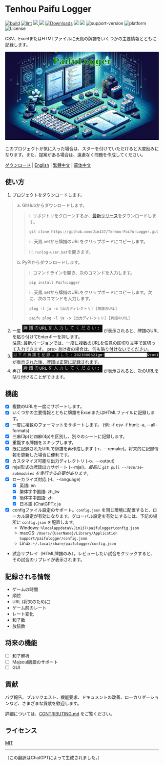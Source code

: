 # Tenhou Paifu Logger

[![build](https://github.com/Jim137/Tenhou-Paifu-Logger/actions/workflows/publish-to-test-pypi.yml/badge.svg)](https://github.com/Jim137/Tenhou-Paifu-Logger/actions/workflows/publish-to-test-pypi.yml)
[![lint](https://github.com/Jim137/Tenhou-Paifu-Logger/actions/workflows/test.yml/badge.svg)](https://github.com/Jim137/Tenhou-Paifu-Logger/actions/workflows/test.yml)
[<img src="https://img.shields.io/pypi/v/PaifuLogger?style=plastic"> <img src="https://img.shields.io/pypi/wheel/PaifuLogger?style=plastic">](https://pypi.org/project/PaifuLogger/)
[![Downloads](https://static.pepy.tech/badge/Paifulogger)](https://pepy.tech/project/Paifulogger)
[<img src="https://img.shields.io/github/stars/Jim137/Tenhou-Paifu-Logger?style=plastic">](https://github.com/Jim137/Tenhou-Paifu-Logger/)
[<img src="https://img.shields.io/github/downloads/Jim137/Tenhou-Paifu-Logger/total?style=plastic">](https://github.com/Jim137/Tenhou-Paifu-Logger/releases)
![support-version](https://img.shields.io/pypi/pyversions/PaifuLogger?style=plastic)
![platform](https://img.shields.io/badge/platform-Windows%20%7C%20macOS%20%7C%20Linux-lightgray?style=plastic)
![License](https://img.shields.io/github/license/Jim137/Tenhou-Paifu-Logger?style=plastic)

CSV、ExcelまたはHTMLファイルに天鳳の牌譜をいくつかの主要情報とともに記録します。

![Generated by DALL·E](https://github.com/Jim137/Tenhou-Paifu-Logger/raw/master/READMEs/image/paifulogger.png)

このプロジェクトが気に入った場合は、スターを付けていただけると大変励みになります。また、提案がある場合は、遠慮なく問題を作成してください。

[ダウンロード](https://github.com/Jim137/Tenhou-Paifu-Logger/releases/latest) | [English](https://github.com/Jim137/Tenhou-Paifu-Logger/blob/master/README.md) | [繁體中文](https://github.com/Jim137/Tenhou-Paifu-Logger/blob/master/READMEs/README_zh_TW.md) | [简体中文](https://github.com/Jim137/Tenhou-Paifu-Logger/blob/master/READMEs/README_zh.md)

## 使い方

1. プロジェクトをダウンロードします。

> a. GitHubからダウンロードします。
>
>> i. リポジトリをクローンするか、[最新リリース](https://github.com/Jim137/Tenhou-Paifu-Logger/releases/latest)をダウンロードします。
>>
>> ```
>> git clone https://github.com/Jim137/Tenhou-Paifu-Logger.git
>> ```
>>
>> ii. 天鳳.netから牌譜のURLをクリップボードにコピーします。
>>
>> iii. `runlog-user.bat`を開きます。
>
> b. PyPIからダウンロードします。
>
>> i. コマンドラインを開き、次のコマンドを入力します。
>>
>> ```
>> pip install PaifuLogger
>> ```
>>
>>ii. 天鳳.netから牌譜のURLをクリップボードにコピーします。次に、次のコマンドを入力します。
>>
>> ```
>> plog -l ja -o [出力ディレクトリ] [牌譜のURL]
>> ```
>> ```
>> paifu plog -l ja -o [出力ディレクトリ] [牌譜のURL]
>> ```

2. 一度 ![Enter URLs](image/README_ja/enter_url.png) が表示されると、牌譜のURLを貼り付けてEnterキーを押します。\
注意: 最新バージョンでは、一度に複数のURLを任意の区切り文字で区切って入力できます。 pre> 怠け者の場合は、何も貼り付けないでください。
3. ![Recorded](image/README_ja/recorded.png) が表示された後、牌譜は正常に記録されます。
4. 再び ![Enter URLs](image/README_ja/enter_url.png) が表示されると、次のURLを貼り付けることができます。

## 機能
* [x] 複数のURLを一度にサポートします。
* [x] いくつかの主要情報とともに牌譜をExcelまたはHTMLファイルに記録します。
* [x] 一度に複数のフォーマットをサポートします。 (例: -f csv -f html; -a, --all-formats)
* [x] 三麻(3p)と四麻(4p)を区別し、別々のシートに記録します。
* [x] 重複する牌譜をスキップします。
* [x] 既に記録されたURLで牌譜を再作成します (-r、--remake)。将来的に記録情報を更新した場合に便利です。
* [x] カスタマイズ可能な出力ディレクトリ (-o、--output)
* [x] mjai形式の牌譜出力サポート (--mjai)。*最初に `git pull --recurse-submodules` を実行する必要があります*。
* [x] ローカライズ対応 (-l、--language)
  * [x] 英語: en
  * [x] 繁体字中国語: zh_tw
  * [x] 簡体字中国語: zh
  * [x] 日本語 (ChatGPT): ja
* [x] configファイル設定のサポート。`config.json` を同じ環境に配置すると、ローカル設定が有効になります。グローバル設定を有効にするには、下記の場所に `config.json` を配置します。
  * Windows: `%localappdata%\Jim137\paifulogger\config.json`
  * macOS: `/Users/{UserName}/Library/Application Support/paifulogger/config.json`
  * Linux: `~/.local/share/paifulogger/config.json`
* 試合リプレイ（HTML牌譜のみ）。レビューしたい試合をクリックすると、その試合のリプレイが表示されます。

## 記録される情報

* ゲームの時間
* 順位
* URL (将来のために)
* ゲーム前のレート
* レート変化
* 和了数
* 放銃数

## 将来の機能

* [ ] 和了解析
* [ ] Majsoul牌譜のサポート
* [ ] GUI

## 貢献
バグ報告、プルリクエスト、機能要求、ドキュメントの改善、ローカリゼーションなど、さまざまな貢献を歓迎します。

詳細については、[CONTRIBUTING.md](https://github.com/Jim137/Tenhou-Paifu-Logger/blob/master/CONTRIBUTING.md) をご覧ください。

## ライセンス

[MIT](LICENSE)

---

（この翻訳はChatGPTによって生成されました。）
